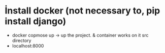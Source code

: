 # İnstall docker (not necessary to, pip install django)

- docker copmose up -> up the project. & container works on it src directory
- localhost:8000  